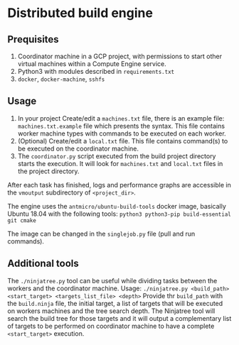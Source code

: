 # Distributed build engine

## Prequisites

1. Coordinator machine in a GCP project, with permissions to start other virtual machines within a Compute Engine service.
2. Python3 with modules described in `requirements.txt`
3. `docker`, `docker-machine`, `sshfs`

## Usage

1. In your project Create/edit a `machines.txt` file, there is an example file: `machines.txt.example` file which presents the syntax. This file contains worker machine types with commands to be executed on each worker. 
2. (Optional) Create/edit a `local.txt` file. This file contains command(s) to be executed on the coordinator machine.
2. The `coordinator.py` script executed from the build project directory starts the execution. It will look for `machines.txt` and `local.txt` files in the project directory.

After each task has finished, logs and performance graphs are accessible in the `vmoutput` subdirectory of `<project_dir>`.

The engine uses the `antmicro/ubuntu-build-tools` docker image, basically Ubuntu 18.04 with the following tools: `python3 python3-pip build-essential git cmake`

The image can be changed in the `singlejob.py` file (pull and run commands).

## Additional tools

The `./ninjatree.py` tool can be useful while dividing tasks between the workers and the coordinator machine. 
Usage: `./ninjatree.py <build_path> <start_target> <targets_list_file> <depth>`
Provide thr `build_path` with the `build.ninja` file, the initial target, a list of targets that will be executed on workers machines and the tree search depth. The Ninjatree tool will search the build tree for those targets and it will output a complementary list of targets to be performed on coordinator machine to have a complete `<start_target>` execution.
